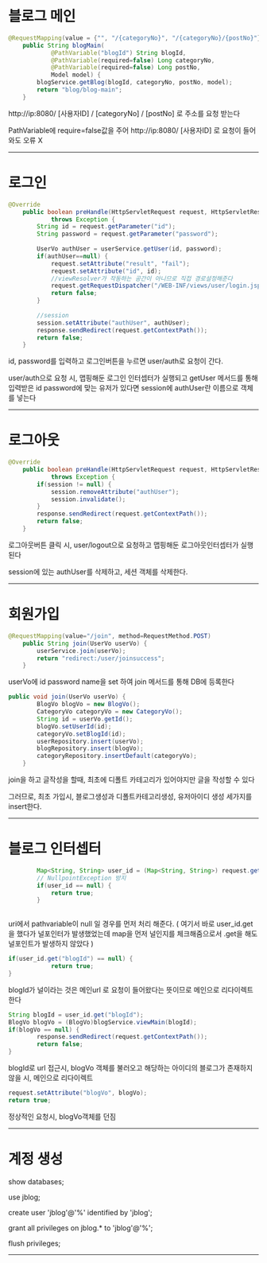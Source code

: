 # 블로그 메인

```java
@RequestMapping(value = {"", "/{categoryNo}", "/{categoryNo}/{postNo}"}, method = RequestMethod.GET)
	public String blogMain(
			@PathVariable("blogId") String blogId,
			@PathVariable(required=false) Long categoryNo,
			@PathVariable(required=false) Long postNo,
			Model model) {
		blogService.getBlog(blogId, categoryNo, postNo, model);
		return "blog/blog-main";
	}
```

http://ip:8080/ [사용자ID] / [categoryNo] / [postNo] 로 주소를 요청 받는다

PathVariable에 require=false값을 주어 http://ip:8080/ [사용자ID] 로 요청이 들어와도 오류 X

---

# 로그인

```java
@Override
	public boolean preHandle(HttpServletRequest request, HttpServletResponse response, Object handler)
			throws Exception {
		String id = request.getParameter("id");
		String password = request.getParameter("password");
		
		UserVo authUser = userService.getUser(id, password);
		if(authUser==null) {
			request.setAttribute("result", "fail");
			request.setAttribute("id", id);
			//viewResolver가 작동하는 공간이 아니므로 직접 경로설정해준다 
			request.getRequestDispatcher("/WEB-INF/views/user/login.jsp").forward(request, response);
			return false;
		}
		
		//session 
		session.setAttribute("authUser", authUser);
		response.sendRedirect(request.getContextPath());
		return false;
	}
```

id, password를 입력하고 로그인버튼을 누르면 user/auth로 요청이 간다.

user/auth으로 요청 시, 맵핑해둔 로그인 인터셉터가 실행되고 getUser 메서드를 통해  입력받은 id password에 맞는 유저가 있다면 session에 authUser란 이름으로 객체를 넣는다

---

# 로그아웃

```java
@Override
	public boolean preHandle(HttpServletRequest request, HttpServletResponse response, Object handler)
			throws Exception {
		if(session != null) {
			session.removeAttribute("authUser");
			session.invalidate();
		}
		response.sendRedirect(request.getContextPath());
		return false;
	}
```

로그아웃버튼 클릭 시, user/logout으로 요청하고 맵핑해둔 로그아웃인터셉터가 실행된다

session에 있는 authUser를 삭제하고, 세션 객체를 삭제한다.

---

# 회원가입

```java
@RequestMapping(value="/join", method=RequestMethod.POST)
	public String join(UserVo userVo) {
		userService.join(userVo);
		return "redirect:/user/joinsuccess";
	}
```

userVo에 id password name을 set 하여 join 메서드를 통해 DB에 등록한다

```java
public void join(UserVo userVo) {
		BlogVo blogVo = new BlogVo();
		CategoryVo categoryVo = new CategoryVo();
		String id = userVo.getId();
		blogVo.setUserId(id);
		categoryVo.setBlogId(id);
		userRepository.insert(userVo);
		blogRepository.insert(blogVo);
		categoryRepository.insertDefault(categoryVo);
	}
```

join을 하고 글작성을 할때, 최초에 디폴트 카테고리가 있어야지만 글을 작성할 수 있다

그러므로, 최초 가입시, 블로그생성과 디폴트카테고리생성, 유저아이디 생성 세가지를 insert한다.

---

# 블로그 인터셉터

```java
		Map<String, String> user_id = (Map<String, String>) request.getAttribute( HandlerMapping.URI_TEMPLATE_VARIABLES_ATTRIBUTE);
		// NullpointException 방지
		if(user_id == null) {
			return true;
		}
		
```

uri에서 pathvariable이 null 일 경우를 먼저 처리 해준다. ( 여기서 바로 user_id.get을 했다가 널포인터가 발생했었는데 map을 먼저 널인지를 체크해줌으로서 .get을 해도 널포인트가 발생하지 않았다 )

```java
if(user_id.get("blogId") == null) {
			return true;
}
```

blogId가 널이라는 것은 메인url 로 요청이 들어왔다는 뜻이므로 메인으로 리다이렉트한다

```java
String blogId = user_id.get("blogId");
BlogVo blogVo = (BlogVo)blogService.viewMain(blogId);
if(blogVo == null) {
		response.sendRedirect(request.getContextPath());
		return false;
}
```

blogId로 url 접근시, blogVo 객체를 불러오고 해당하는 아이디의 블로그가 존재하지 않을 시, 메인으로 리다이렉트

```java
request.setAttribute("blogVo", blogVo);
return true;
```

정상적인 요청시, blogVo객체를 던짐

---

# 계정 생성
show databases;

use jblog;

create user 'jblog'@'%' identified by 'jblog';

grant all privileges on jblog.* to 'jblog'@'%';

flush privileges;

---